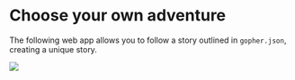# Choose your own adventure 

The following web app allows you to follow a story outlined in `gopher.json`, creating a unique story.

![](static/cyoa.gif)
